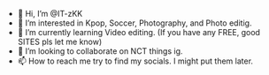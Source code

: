 - 👋 Hi, I’m @IT-zKK
- 👀 I’m interested in Kpop, Soccer, Photography, and Photo editig.
- 🌱 I’m currently learning Video editing. (If you have any FREE, good SITES pls let me know)
- 💞️ I’m looking to collaborate on NCT things ig.
- 📫 How to reach me try to find my socials. I might put them later.

<!---
IT-zKK/IT-zKK is a ✨ special ✨ repository because its `README.md` (this file) appears on your GitHub profile.
You can click the Preview link to take a look at your changes.
--->
